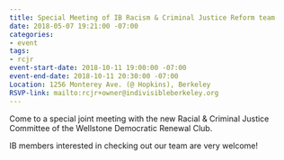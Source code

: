 ```yaml
---
title: Special Meeting of IB Racism & Criminal Justice Reform team
date: 2018-05-07 19:21:00 -07:00
categories:
- event
tags:
- rcjr
event-start-date: 2018-10-11 19:00:00 -07:00
event-end-date: 2018-10-11 20:30:00 -07:00
Location: 1256 Monterey Ave. (@ Hopkins), Berkeley
RSVP-link: mailto:rcjr+owner@indivisibleberkeley.org
---
```


Come to a special joint meeting with the new Racial & Criminal Justice Committee of the Wellstone Democratic Renewal Club.

IB members interested in checking out our team are very welcome!